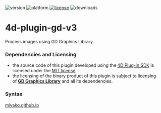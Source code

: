 ![version](https://img.shields.io/badge/version-19%2B-5682DF)
![platform](https://img.shields.io/static/v1?label=platform&message=mac-intel%20|%20mac-arm%20|%20win-64&color=blue)
[![license](https://img.shields.io/github/license/miyako/4d-plugin-gd-v3)](LICENSE)
![downloads](https://img.shields.io/github/downloads/miyako/4d-plugin-gd-v3/total)

# 4d-plugin-gd-v3
Process images using GD Graphics Library.

### Dependencies and Licensing

* the source code of this plugin developed using the [4D Plug-in SDK](https://github.com/4d/4D-Plugin-SDK) is licensed under the [MIT license](https://github.com/miyako/4d-plugin-gs/blob/master/LICENSE).
* the licensing of the binary product of this plugin is subject to licensing of [**GD Graphics Library**](https://github.com/libgd/libgd) and all its dependencies.

### Syntax

[miyako.github.io](https://miyako.github.io/2023/08/15/4d-plugin-gd-v3.html)
